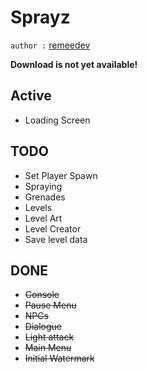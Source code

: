 # Sprayz

`author :` [remeedev](https://github.com/reemedev)

**Download is not yet available!**

## Active

- Loading Screen

## TODO

- Set Player Spawn
- Spraying
- Grenades
- Levels
- Level Art
- Level Creator
- Save level data

## DONE
- ~~Console~~
- ~~Pause Menu~~
- ~~NPCs~~
- ~~Dialogue~~
- ~~Light attack~~
- ~~Main Menu~~
- ~~Initial Watermark~~